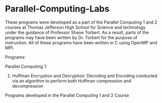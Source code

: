 # Parallel-Computing-Labs
These programs were developed as a part of the Parallel Computing 1 and 2 courses at Thomas Jefferson High School for Science and technology under the guidance of Professor Shane Torbert.
As a result, parts of the programs may have been written by Dr. Torbert for the purpose of instruction. All of these programs have been written in C using OpenMP and MPI.

Programs:

Parallel Computing 1:

1) Huffman Encryption and Decryption: Decoding and Encoding conducted via an algorithm to perform both Huffman compression and decompression

Programs developed in the Parallel Computing 1 and 2 Course
